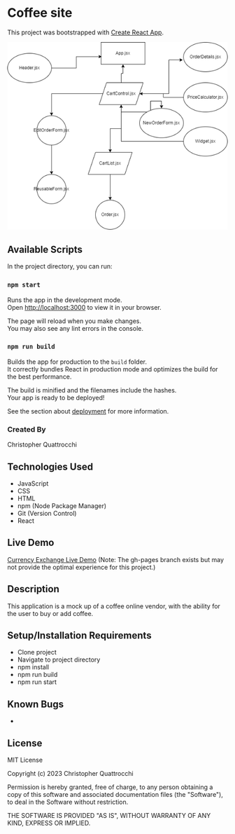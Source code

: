 # Coffee site

This project was bootstrapped with [Create React App](https://github.com/facebook/create-react-app).

![Compnent Diagram of Coffee Site](planning\Coffee.drawio.png)

## Available Scripts

In the project directory, you can run:

### `npm start`

Runs the app in the development mode.\
Open [http://localhost:3000](http://localhost:3000) to view it in your browser.

The page will reload when you make changes.\
You may also see any lint errors in the console.

### `npm run build`

Builds the app for production to the `build` folder.\
It correctly bundles React in production mode and optimizes the build for the best performance.

The build is minified and the filenames include the hashes.\
Your app is ready to be deployed!

See the section about [deployment](https://facebook.github.io/create-react-app/docs/deployment) for more information.


### Created By
Christopher Quattrocchi

## Technologies Used
- JavaScript
- CSS
- HTML
- npm (Node Package Manager)
- Git (Version Control)
- React

## Live Demo
[Currency Exchange Live Demo](https://Christopher-Quattrocchi.github.io/Coffee-w8p/)
(Note: The gh-pages branch exists but may not provide the optimal experience for this project.)

## Description
This application is a mock up of a coffee online vendor, with the ability for the user to buy or add coffee.

## Setup/Installation Requirements
- Clone project
- Navigate to project directory
- npm install
- npm run build
- npm run start

## Known Bugs
- 

## License
MIT License

Copyright (c) 2023 Christopher Quattrocchi

Permission is hereby granted, free of charge, to any person obtaining a copy of this software and associated documentation files (the "Software"), to deal in the Software without restriction.

THE SOFTWARE IS PROVIDED "AS IS", WITHOUT WARRANTY OF ANY KIND, EXPRESS OR IMPLIED.
